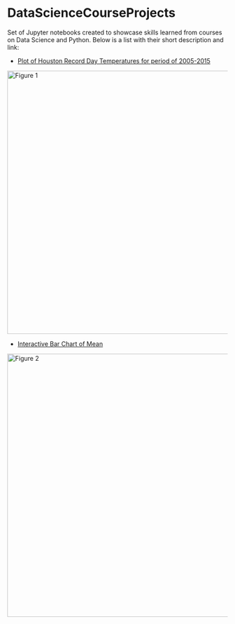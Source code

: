 # DataScienceCourseProjects
Set of Jupyter notebooks created to showcase skills learned from courses on Data Science and Python. Below is a list with their short description and link:

- [Plot of Houston Record Day Temperatures for period of 2005-2015](https://github.com/caiobran/DataScienceCourseProjects/blob/master/Houston_Record_Temperatures.ipynb)

<img src="https://i.imgur.com/jLmc556.png" alt="Figure 1" style="horizontal-align:middle" width="600"/>

- [Interactive Bar Chart of Mean ](https://github.com/caiobran/DataScienceSampleCode/blob/master/BarChartsWithInteractiveGradientScale.ipynb)

<img src="https://i.imgur.com/2c2DCTg.png" alt="Figure 2" style="horizontal-align:middle" width="600"/>
